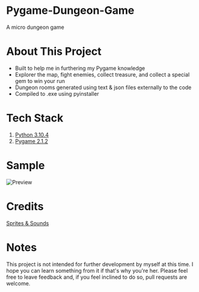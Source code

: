 # Pygame-Dungeon-Game
A micro dungeon game

# About This Project
- Built to help me in furthering my Pygame knowledge
- Explorer the map, fight enemies, collect treasure, and collect a special gem to win your run
- Dungeon rooms generated using text & json files externally to the code
- Compiled to .exe using pyinstaller

# Tech Stack
1. [Python 3.10.4](https://www.python.org/)
2. [Pygame 2.1.2](https://www.pygame.org/news)

# Sample
![Preview](http://i.imgur.com/QOjcAOnh.gif)

# Credits
[Sprites & Sounds](https://pixel-boy.itch.io/ninja-adventure-asset-pack)

# Notes
This project is not intended for further development by myself at this time. I hope you can learn something from it if that's why you're her. Please feel free to leave feedback and, if you feel inclined to do so, pull requests are welcome.

